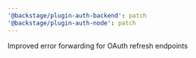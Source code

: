```yaml
---
'@backstage/plugin-auth-backend': patch
'@backstage/plugin-auth-node': patch
---
```


Improved error forwarding for OAuth refresh endpoints
